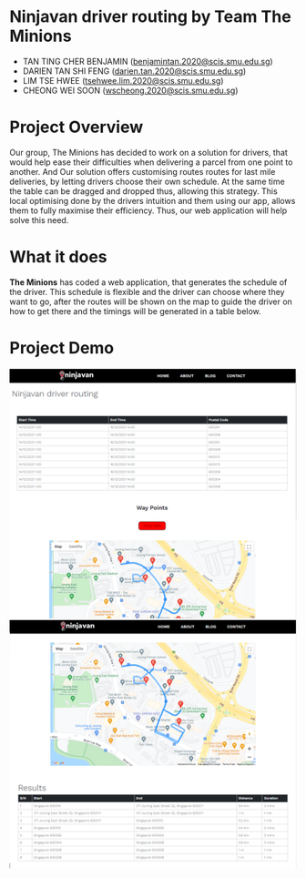 # Ninjavan driver routing by Team The Minions

* TAN TING CHER BENJAMIN (benjamintan.2020@scis.smu.edu.sg)<br />
* DARIEN TAN SHI FENG (darien.tan.2020@scis.smu.edu.sg)<br />
* LIM TSE HWEE (tsehwee.lim.2020@scis.smu.edu.sg)<br />
* CHEONG WEI SOON (wscheong.2020@scis.smu.edu.sg)<br />
# Project Overview
Our group, The Minions has decided to work on a solution for drivers, that would help ease their difficulties when delivering a parcel from one point to another. And Our solution offers customising routes routes for last mile deliveries, by letting drivers choose their own schedule. At the same time the table can be dragged and dropped thus, allowing this strategy. This local optimising done by the drivers intuition and them using our app, allows them to fully maximise their efficiency. Thus, our web application will help solve this need.

# What it does
**The Minions** has coded a web application, that generates the schedule of the driver. This schedule is flexible and the driver can choose where they want to go, after the routes will be shown on the map to guide the driver on how to get there and the timings will be generated in a table below.
# Project Demo
![Demo 1](images/Capture1.PNG)
![Demo 3](images/Capture3.PNG)
